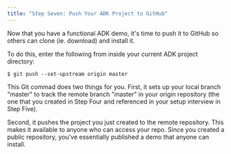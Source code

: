 ```yaml
---
title: "Step Seven: Push Your ADK Project to GitHub"
---
```


Now that you have a functional ADK demo, it's time to push it to GitHub so others can clone (ie. download) and install it.

To do this, enter the following from inside your current ADK project directory:

```
$ git push --set-upstream origin master
```

This Git commad does two things for you.  First, it sets up your local branch "master" to track the remote branch "master" in your origin repository (the one that you created in Step Four and referenced in your setup interview in Step Five).

Second, it pushes the project you just created to the remote repository.  This makes it available to anyone who can access your repo.  Since you created a public repository, you've essentially published a demo that anyone can install.